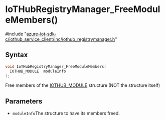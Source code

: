 # IoTHubRegistryManager_FreeModuleMembers()

\#include "[azure-iot-sdk-c/iothub_service_client/inc/iothub_registrymanager.h](../iot-c-ref-iothub-registrymanager-h.md)"  

## Syntax

```C
void IoTHubRegistryManager_FreeModuleMembers(
  IOTHUB_MODULE  moduleInfo
);
```

Free members of the [IOTHUB_MODULE](#struct_i_o_t_h_u_b___m_o_d_u_l_e) structure (NOT the structure itself)

## Parameters
* `moduleInfo`The structure to have its members freed.

